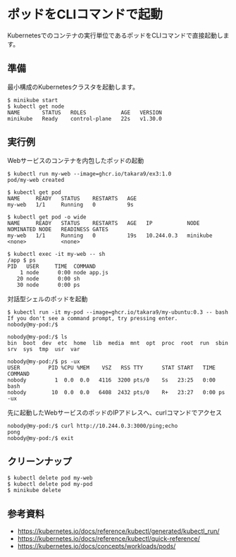 # ポッドをCLIコマンドで起動
Kubernetesでのコンテナの実行単位であるポッドをCLIコマンドで直接起動します。


## 準備
最小構成のKubernetesクラスタを起動します。
```
$ minikube start
$ kubectl get node
NAME       STATUS   ROLES           AGE   VERSION
minikube   Ready    control-plane   22s   v1.30.0
```


## 実行例

Webサービスのコンテナを内包したポッドの起動
```
$ kubectl run my-web --image=ghcr.io/takara9/ex3:1.0
pod/my-web created

$ kubectl get pod
NAME     READY   STATUS    RESTARTS   AGE
my-web   1/1     Running   0          9s

$ kubectl get pod -o wide
NAME     READY   STATUS    RESTARTS   AGE   IP           NODE       NOMINATED NODE   READINESS GATES
my-web   1/1     Running   0          19s   10.244.0.3   minikube   <none>           <none>

$ kubectl exec -it my-web -- sh
/app $ ps
PID   USER     TIME  COMMAND
    1 node      0:00 node app.js
   20 node      0:00 sh
   30 node      0:00 ps
```


対話型シェルのポッドを起動
```
$ kubectl run -it my-pod --image=ghcr.io/takara9/my-ubuntu:0.3 -- bash
If you don't see a command prompt, try pressing enter.
nobody@my-pod:/$ 

nobody@my-pod:/$ ls
bin  boot  dev  etc  home  lib  media  mnt  opt  proc  root  run  sbin  srv  sys  tmp  usr  var

nobody@my-pod:/$ ps -ux
USER         PID %CPU %MEM    VSZ   RSS TTY      STAT START   TIME COMMAND
nobody         1  0.0  0.0   4116  3200 pts/0    Ss   23:25   0:00 bash
nobody        10  0.0  0.0   6408  2432 pts/0    R+   23:27   0:00 ps -ux
```

先に起動したWebサービスのポッドのIPアドレスへ、curlコマンドでアクセス
```
nobody@my-pod:/$ curl http://10.244.0.3:3000/ping;echo
pong
nobody@my-pod:/$ exit
```


## クリーンナップ
```
$ kubectl delete pod my-web
$ kubectl delete pod my-pod
$ minikube delete
```


## 参考資料
- https://kubernetes.io/docs/reference/kubectl/generated/kubectl_run/
- https://kubernetes.io/docs/reference/kubectl/quick-reference/
- https://kubernetes.io/docs/concepts/workloads/pods/

